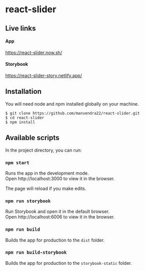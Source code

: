 # react-slider

## Live links

#### App
https://react-slider.now.sh/

#### Storybook
https://react-slider-story.netlify.app/

## Installation
You will need node and npm installed globally on your machine.

    $ git clone https://github.com/manvendra22/react-slider.git
    $ cd react-slider
    $ npm install

## Available scripts
In the project directory, you can run:

### `npm start`

Runs the app in the development mode.<br />
Open http://localhost:3000 to view it in the browser.

The page will reload if you make edits.<br />

### `npm run storybook`

Run Storybook and open it in the default browser.<br />
Open http://localhost:6006 to view it in the browser.

### `npm run build`

Builds the app for production to the `dist` folder.

### `npm run build-storybook`

Builds the app for production to the `storybook-static` folder.
